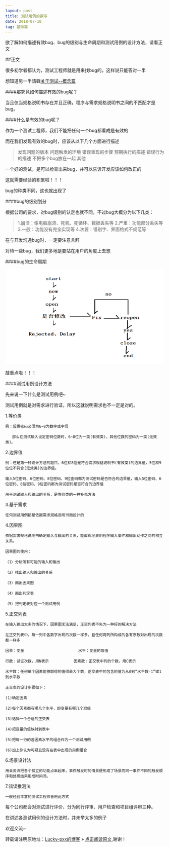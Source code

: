 ```yaml
---
layout: post
title: 测试用例的撰写
date: 2018-07-10
tag: 基础篇
---  
```


欲了解如何描述有效bug、bug的级别与生命周期和测试用例的设计方法，请看正文

##正文

很多初学者都认为，测试工程师就是用来找bug的，这样说只能答对一半

想知道另一半请戳[关于测试--概念篇](http://www.bingoxin.top/2018/07/%E5%85%B3%E4%BA%8E%E6%B5%8B%E8%AF%95/)

####那究竟如何描述有效的bug呢？

当且仅当规格说明书存在并且正确，程序与需求规格说明书之间的不匹配才是bug。

####什么是有效的bug呢？

作为一个测试工程师，我们不能把任何一个bug都看成是有效的

而在我们发现有效的bug时，应该从以下几个方面进行描述

>发现问题的版本
>问题触发的环境
>错误重现的步骤
>预期执行的描述
>错误行为的描述
>不把多个bug放在一起
>其他

一个好的测试，是可以检查出来bug，并可以告诉开发应该如何改正的

这就需要经验的积累啦！！！

bug的种类不同，这也就出现了

####bug的级别划分

根据公司的要求，对bug级别的认定也就不同，不过bug大概分为以下几类：

>1.崩溃：像电脑崩溃、死机、死循环、数据丢失等
>2.严重：功能部分丢失等
>3.一般：功能没有完全实现等
>4.次要：错别字、界面格式不规范等

在与开发沟通bug时，一定要注意言辞

对待一些bug，我们更多地是要站在用户的角度上去想

####bug的生命周期

<div align="center">
	<img src="\images\posts\测试用例\bug的生命周期.PNG" height="300" width="500">  
</div>

敲重点啦！！！

####测试用例设计方法

先来说一下什么是测试用例吧~

测试用例就是对需求进行验证，所以这就说明需求也不一定是对的。

 1.等价类
 
	例：设置密码必须为6~8为数字或字母
	
	   那么在测试输入设定密码位数时，6~8位为一类(有效类)，其他位数的密码为一类(无效类)。
	   
 2.边界值
 
	例：还是第一种设计方法的题目，6位和8位是符合需求规格说明书(有效类)的边界值，5位和9位位不符合(无效类)的边界值。
	
	输入5位密码、6位密码、8位密码、9位密码都为测试密码是否符合的边界值，输入5位密码、6位密码、8位密码、9位密码都为测试密码是否符合的边界值
	
	用于测试输入和输出的关系，是等价类的一种补充方法

 3.基于需求
 
	任何测试用例都是依据需求规格说明书而设计的
	
 4.因果图
 
	依据需求规格说明书确定输入与输出的关系，能直观地表明程序输入条件和输出动作之间的相互关系。
	
	因果图的使用：
	
	（1）分析所有可能的输入和输出
	
	（2）找出输入和输出的关系  
 
	（3）画出因果图
	
	（4）画出判定表
	
	（5）把判定表对应一个测试用例
 5.正交列表
 
	在输入输出太多的情况下，因果图无法满足，正交列表不失为一种好的解决方法
	
	在正交列表中，每一列中各数字出现的次数一样多，且任何两列所构成的各有序数对出现的次数都一样多
	
	因果：变量                        水平：变量的取值
	
	行数：试证次数，用N表示           因素数：正交表中列的个数，用C表示
	
	水平数：任何单个因素能够取得的值得最大个数，正交表中的包含的值为从0到“水平数-1”或1到水平数
	
	正交表的设计步骤如下：
	
	(1)确定因素
	
	(2)每个因素都有哪几个水平，即变量有哪几个取值
	
	(3)选择一个合适的正交表
	
	(4)把变量的值映射到表中
	
	(5)把每一行的各因素水平的组合作为一个测试用例
	
	(6)加上你认为可疑且没有在表中出现的用例组合
	
 6.场景设计法
 
	用业务流把各个孤立的功能点串起来，事件触发时的情景便形成了场景而同一事件不同的触发顺序和处理结果形成时间流。
	
 7.错误推测法
 
	一般经验丰富的测试工程师善用此方式
	
每个公司都会对测试进行评价，分为同行评审、用户检查和项目组评审三种。

在讲述各测试用例的设计方法时，并未举太多的例子
	
欢迎交流~
  
转载请注明原地址：[Lucky-pxx的博客](http://www.bingoxin.top) » [点击阅读原文](http://www.bingoxin.top/2018/06/%E6%95%B0%E6%8D%AE%E5%BA%93%E5%9F%BA%E6%9C%AC%E6%93%8D%E4%BD%9C/),谢谢！